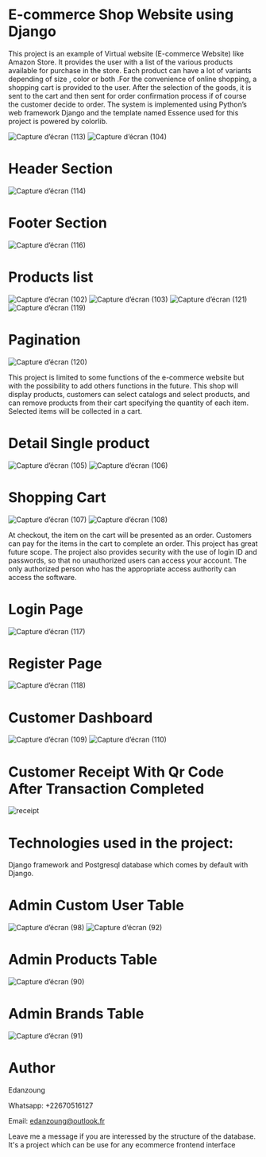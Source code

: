# E-commerce Shop Website using Django

This project is an example of Virtual website (E-commerce Website) like Amazon Store. It provides the user with a list of the various products available for purchase in the store. Each product can have a lot of variants depending of size , color or both .For the convenience of online shopping, a shopping cart is provided to the user. After the selection of the goods, it is sent to the cart and then sent for order confirmation process if of course the customer decide to order. The system is implemented using Python’s web framework Django and the template named Essence used for this project is powered by colorlib.

![Capture d’écran (113)](https://user-images.githubusercontent.com/57450098/155451052-e9dc3aa7-0d94-4be6-98f2-6c89e5484bb5.png)
![Capture d’écran (104)](https://user-images.githubusercontent.com/57450098/155451331-f75ad1b5-f79a-4f76-b05f-b38b5b00d96c.png)

# Header Section
![Capture d’écran (114)](https://user-images.githubusercontent.com/57450098/155451109-52f8e7ab-cc0e-421b-ab86-721fc503340d.png)
# Footer Section
![Capture d’écran (116)](https://user-images.githubusercontent.com/57450098/155451157-85fe44f5-3ec0-48ce-8168-7167aba55b12.png)

# Products list
![Capture d’écran (102)](https://user-images.githubusercontent.com/57450098/155451817-a237b3e4-f512-4a1a-9579-5be862fc24fc.png)
![Capture d’écran (103)](https://user-images.githubusercontent.com/57450098/155451823-b2b363b4-692e-4327-8d9a-858d7cca9dbe.png)
![Capture d’écran (121)](https://user-images.githubusercontent.com/57450098/155457597-ea5f1ee0-27be-4eeb-a48e-5e478cf3f2b4.png)
![Capture d’écran (119)](https://user-images.githubusercontent.com/57450098/155456686-58a503ce-d7a1-449f-9fa3-c7d4ce606b1a.png)
# Pagination
![Capture d’écran (120)](https://user-images.githubusercontent.com/57450098/155456775-8eb52bc7-fbf7-4dce-8e54-32d01443859a.png)

This project is limited to some functions of the e-commerce website but with the possibility to add others functions in the future. This shop will display products, customers can select catalogs and select products, and can remove products from their cart specifying the quantity of each item. Selected items will be collected in a cart. 
# Detail Single product 
![Capture d’écran (105)](https://user-images.githubusercontent.com/57450098/155452299-6fde2142-5ae6-44ea-818e-4781c307587d.png)
![Capture d’écran (106)](https://user-images.githubusercontent.com/57450098/155452300-ef0163ca-9d47-4454-ba36-f0b4ec7daa3d.png)
# Shopping Cart
![Capture d’écran (107)](https://user-images.githubusercontent.com/57450098/155452323-a4be9557-5c3e-43dd-89fd-a292bdbe9653.png)
![Capture d’écran (108)](https://user-images.githubusercontent.com/57450098/155452340-74284b93-f981-441d-8e8b-060c49216d32.png)

At checkout, the item on the cart will be presented as an order. Customers can pay for the items in the cart to complete an order. This project has great future scope. The project also provides security with the use of login ID and passwords, so that no unauthorized users can access your account. The only authorized person who has the appropriate access authority can access the software.

# Login Page
![Capture d’écran (117)](https://user-images.githubusercontent.com/57450098/155454739-f42dc3d6-7880-420a-821c-667fec8cba84.png)
# Register Page
![Capture d’écran (118)](https://user-images.githubusercontent.com/57450098/155454744-38047963-2aaf-469f-b8fe-59f2d0eea878.png)
# Customer Dashboard
![Capture d’écran (109)](https://user-images.githubusercontent.com/57450098/155454799-f84620ca-36ad-4d7f-9f89-cc0ce61e8315.png)
![Capture d’écran (110)](https://user-images.githubusercontent.com/57450098/155454813-fcf4f652-02f4-4c44-bb71-0c4990813989.png)
# Customer Receipt With Qr Code After Transaction Completed
![receipt](https://user-images.githubusercontent.com/57450098/155454427-d3662927-af29-4db8-b68e-4ef3450401e2.png)

# Technologies used in the project: 
Django framework and Postgresql database which comes by default with Django.

# Admin Custom User Table
![Capture d’écran (98)](https://user-images.githubusercontent.com/57450098/155456089-730f4843-9a90-4858-a332-347950a4944b.png)
![Capture d’écran (92)](https://user-images.githubusercontent.com/57450098/155456105-5eb5d6d2-1413-49e5-be0a-b5b83b0cb109.png)
# Admin Products Table
![Capture d’écran (90)](https://user-images.githubusercontent.com/57450098/155456116-7cc46a82-cb4e-466d-83e1-f7d733276b58.png)
# Admin Brands Table
![Capture d’écran (91)](https://user-images.githubusercontent.com/57450098/155456260-51765fd7-5209-4d0e-b119-51415fa67f18.png)


# Author
Edanzoung

Whatsapp: +22670516127

Email: edanzoung@outlook.fr

Leave me a message if you are interessed by the structure of the database. It's a project which can be use for any ecommerce frontend interface

